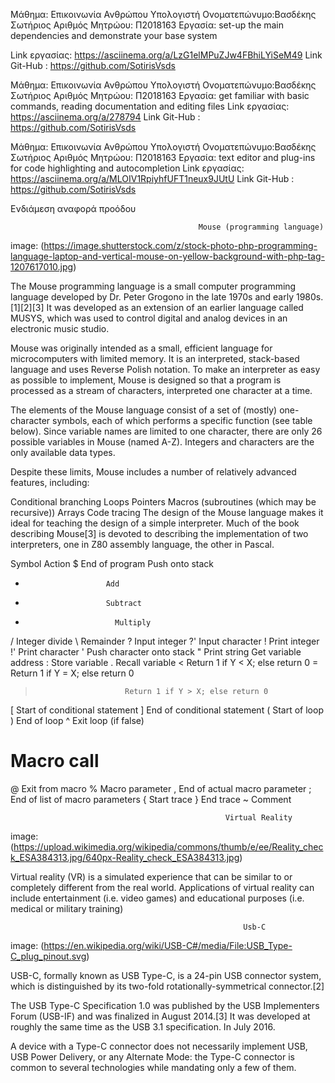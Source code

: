 Μάθημα: Επικοινωνία Ανθρώπου Υπολογιστή
Ονοματεπώνυμο:Βασδέκης Σωτήριος
Αριθμός Μητρώου: Π2018163
Εργασία: set-up the main dependencies and demonstrate your base system

Link εργασίας: https://asciinema.org/a/LzG1elMPuZJw4FBhiLYiSeM49
Link Git-Hub : https://github.com/SotirisVsds



Μάθημα: Επικοινωνία Ανθρώπου Υπολογιστή
Ονοματεπώνυμο:Βασδέκης Σωτήριος
Αριθμός Μητρώου: Π2018163
Εργασία: get familiar with basic commands, reading documentation and editing files
Link εργασίας: https://asciinema.org/a/278794
Link Git-Hub : https://github.com/SotirisVsds
  
  
  
  
Μάθημα: Επικοινωνία Ανθρώπου Υπολογιστή
Ονοματεπώνυμο:Βασδέκης Σωτήριος
Αριθμός Μητρώου: Π2018163
Εργασία: text editor and plug-ins for code highlighting and autocompletion
Link εργασίας: https://asciinema.org/a/MLOIV1RpiyhfUFT1neux9JUtU
Link Git-Hub : https://github.com/SotirisVsds






Ενδιάμεση αναφορά προόδου


                                              Mouse (programming language) 
 
 image: (https://image.shutterstock.com/z/stock-photo-php-programming-language-laptop-and-vertical-mouse-on-yellow-background-with-php-tag-1207617010.jpg)

The Mouse programming language is a small computer programming language developed by Dr. Peter Grogono in the late 1970s and early 1980s.[1][2][3] It was developed as an extension of an earlier language called MUSYS, which was used to control digital and analog devices in an electronic music studio.

Mouse was originally intended as a small, efficient language for microcomputers with limited memory. It is an interpreted, stack-based language and uses Reverse Polish notation. To make an interpreter as easy as possible to implement, Mouse is designed so that a program is processed as a stream of characters, interpreted one character at a time.

The elements of the Mouse language consist of a set of (mostly) one-character symbols, each of which performs a specific function (see table below). Since variable names are limited to one character, there are only 26 possible variables in Mouse (named A-Z). Integers and characters are the only available data types.

Despite these limits, Mouse includes a number of relatively advanced features, including:

Conditional branching
Loops
Pointers
Macros (subroutines (which may be recursive))
Arrays
Code tracing
The design of the Mouse language makes it ideal for teaching the design of a simple interpreter. Much of the book describing Mouse[3] is devoted to describing the implementation of two interpreters, one in Z80 assembly language, the other in Pascal.




Symbol	                 Action
$	                    End of program
<number>              Push <number> onto stack
+	                    Add
-	                   	Subtract
*		                  Multiply
/		                  Integer divide
\		                  Remainder
?		                  Input integer
?'		                Input character
!		                  Print integer
!'		                Print character
'		                  Push character onto stack
"		                  Print string
<letter>	            Get variable address
:	                    Store variable
.		                  Recall variable
<		                  Return 1 if Y < X; else return 0
=		                  Return 1 if Y = X; else return 0
>		                  Return 1 if Y > X; else return 0
[		                  Start of conditional statement
]		                  End of conditional statement
(		                  Start of loop
)		                  End of loop
^		                  Exit loop (if false)
#		                  Macro call
@		                  Exit from macro
%		                  Macro parameter
,		                  End of actual macro parameter
;		                  End of list of macro parameters
{		                  Start trace
}		                  End trace
~		                  Comment

                                                    Virtual Reality 

image: (https://upload.wikimedia.org/wikipedia/commons/thumb/e/ee/Reality_check_ESA384313.jpg/640px-Reality_check_ESA384313.jpg)

Virtual reality (VR) is a simulated experience that can be similar to or completely different from the real world. Applications of 
virtual reality can include entertainment (i.e. video games) and educational purposes (i.e. medical or military training)


                                                        Usb-C
                                                        
image: (https://en.wikipedia.org/wiki/USB-C#/media/File:USB_Type-C_plug_pinout.svg)

USB-C, formally known as USB Type-C, is a 24-pin USB connector system, which is distinguished by its two-fold rotationally-symmetrical connector.[2]

The USB Type-C Specification 1.0 was published by the USB Implementers Forum (USB-IF) and was finalized in August 2014.[3] It was developed at roughly the same time as the USB 3.1 specification. In July 2016.

A device with a Type-C connector does not necessarily implement USB, USB Power Delivery, or any Alternate Mode: the Type-C connector is common to several technologies while mandating only a few of them.
